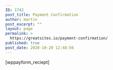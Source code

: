 ```yaml
---
ID: 1742
post_title: Payment Confirmation
author: martin
post_excerpt: ""
layout: page
permalink: >
  https://greatsites.io/payment-confirmation/
published: true
post_date: 2020-10-20 12:48:56
---
```

[wppayform_reciept]